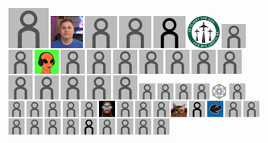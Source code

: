<picture><img src="icons/default-anon.png" width="80" height="80"><img/></picture> [<picture><img src="icons/773d6805d3aa80d1316a26ec1b364379.jpg" width="64" height="64"><img/></picture>](https://github.com/gregtakacs "Greg Takacs") <picture><img src="icons/default-anon.png" width="64" height="64"><img/></picture> <picture><img src="icons/default-anon.png" width="64" height="64"><img/></picture> [<picture><img src="icons/default.png" width="64" height="64"><img/></picture>](# "GoodyearBiff") [<picture><img src="icons/3e9ac621e70bbe27c69d79f346c30491.jpg" width="64" height="64"><img/></picture>](https://www.youtube.com/c/VRFlightSimGuy "VR Flight Sim Guy") <picture><img src="icons/default-anon.png" width="48" height="48"><img/></picture> <picture><img src="icons/default-anon.png" width="48" height="48"><img/></picture> [<picture><img src="icons/f2abff6a17e0ff18d125e7ba7b003fb2.png" width="48" height="48"><img/></picture>](https://hookmanuk.itch.io/ "hookman") <picture><img src="icons/default-anon.png" width="48" height="48"><img/></picture> <picture><img src="icons/default-anon.png" width="48" height="48"><img/></picture> <picture><img src="icons/default-anon.png" width="48" height="48"><img/></picture> <picture><img src="icons/default-anon.png" width="48" height="48"><img/></picture> <picture><img src="icons/default-anon.png" width="48" height="48"><img/></picture> <picture><img src="icons/default-anon.png" width="48" height="48"><img/></picture> <picture><img src="icons/default-anon.png" width="48" height="48"><img/></picture> <picture><img src="icons/default-anon.png" width="48" height="48"><img/></picture> <picture><img src="icons/default-anon.png" width="48" height="48"><img/></picture> <picture><img src="icons/default-anon.png" width="48" height="48"><img/></picture> <picture><img src="icons/default-anon.png" width="48" height="48"><img/></picture> <picture><img src="icons/default-anon.png" width="48" height="48"><img/></picture> <picture><img src="icons/default-anon.png" width="32" height="32"><img/></picture> <picture><img src="icons/default-anon.png" width="32" height="32"><img/></picture> <picture><img src="icons/default-anon.png" width="32" height="32"><img/></picture> <picture><img src="icons/default-anon.png" width="32" height="32"><img/></picture> [<picture><img src="icons/7ac08ea782441bede3916424fc32bc0b.jpg" width="32" height="32"><img/></picture>](https://www.youtube.com/@Essentia-Channel "Essentia") <picture><img src="icons/default-anon.png" width="32" height="32"><img/></picture> <picture><img src="icons/default-anon.png" width="32" height="32"><img/></picture> <picture><img src="icons/default-anon.png" width="32" height="32"><img/></picture> <picture><img src="icons/default-anon.png" width="32" height="32"><img/></picture> <picture><img src="icons/default-anon.png" width="32" height="32"><img/></picture> <picture><img src="icons/default-anon.png" width="32" height="32"><img/></picture> [<picture><img src="icons/04c6935fd569b309d57c3c0a51bea463.jpg" width="32" height="32"><img/></picture>](https://www.artstation.com/cless "") <picture><img src="icons/default-anon.png" width="32" height="32"><img/></picture> <picture><img src="icons/default-anon.png" width="32" height="32"><img/></picture> <picture><img src="icons/default-anon.png" width="32" height="32"><img/></picture> [<picture><img src="icons/cbcb907081b8d18f7bcc2755ef8f72ef.jpg" width="32" height="32"><img/></picture>](https://github.com/hsinyu-chen "hsin yu,chen") [<picture><img src="icons/default.png" width="32" height="32"><img/></picture>](# "Nick Babalis") [<picture><img src="icons/faec663d3c4ea4ce4341e621eaeab573.jpg" width="32" height="32"><img/></picture>](https://www.youtube.com/@MartydudeVR "MartydudeVR") <picture><img src="icons/default-anon.png" width="32" height="32"><img/></picture> <picture><img src="icons/default-anon.png" width="32" height="32"><img/></picture> <picture><img src="icons/default-anon.png" width="32" height="32"><img/></picture> <picture><img src="icons/default-anon.png" width="32" height="32"><img/></picture> <picture><img src="icons/default-anon.png" width="32" height="32"><img/></picture> <picture><img src="icons/default-anon.png" width="32" height="32"><img/></picture> [<picture><img src="icons/default.png" width="32" height="32"><img/></picture>](# "SparkerInVR") <picture><img src="icons/default-anon.png" width="32" height="32"><img/></picture> <picture><img src="icons/default-anon.png" width="32" height="32"><img/></picture> <picture><img src="icons/default-anon.png" width="32" height="32"><img/></picture> <picture><img src="icons/default-anon.png" width="32" height="32"><img/></picture> 